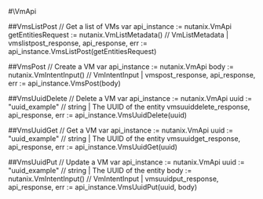 #\VmApi

##VmsListPost
//  Get a list of VMs
var api_instance := nutanix.VmApi
getEntitiesRequest := nutanix.VmListMetadata() // VmListMetadata | 
vmslistpost_response, api_response, err := api_instance.VmsListPost(getEntitiesRequest)

##VmsPost
//  Create a VM
var api_instance := nutanix.VmApi
body := nutanix.VmIntentInput() // VmIntentInput | 
vmspost_response, api_response, err := api_instance.VmsPost(body)

##VmsUuidDelete
//  Delete a VM
var api_instance := nutanix.VmApi
uuid := "uuid_example" // string | The UUID of the entity
vmsuuiddelete_response, api_response, err := api_instance.VmsUuidDelete(uuid)

##VmsUuidGet
//  Get a VM
var api_instance := nutanix.VmApi
uuid := "uuid_example" // string | The UUID of the entity
vmsuuidget_response, api_response, err := api_instance.VmsUuidGet(uuid)

##VmsUuidPut
//  Update a VM
var api_instance := nutanix.VmApi
uuid := "uuid_example" // string | The UUID of the entity
body := nutanix.VmIntentInput() // VmIntentInput | 
vmsuuidput_response, api_response, err := api_instance.VmsUuidPut(uuid, body)

